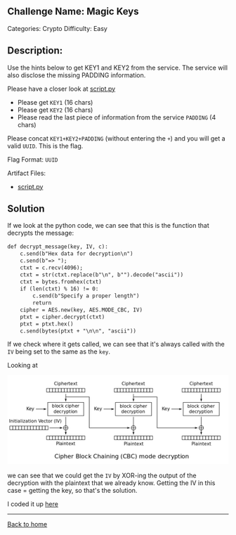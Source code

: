 ## Challenge Name: Magic Keys
Categories: Crypto
Difficulty: Easy

## Description: 
Use the hints below to get KEY1 and KEY2 from the service. The service will also disclose the missing PADDING information.

Please have a closer look at [script.py]()

- Please get `KEY1` (16 chars)
- Please get `KEY2` (16 chars)
- Please read the last piece of information from the service `PADDING` (4 chars)

Please concat `KEY1+KEY2+PADDING` (without entering the `+`) and you will get a valid `UUID`. This is the flag.

Flag Format: `UUID`

Artifact Files:
* [script.py](script.py)


## Solution


If we look at the python code, we can see that this is the function that decrypts the message:
```
def decrypt_message(key, IV, c):
    c.send(b"Hex data for decryption\n")
    c.send(b"=> ");
    ctxt = c.recv(4096);
    ctxt = str(ctxt.replace(b"\n", b"").decode("ascii"))
    ctxt = bytes.fromhex(ctxt)
    if (len(ctxt) % 16) != 0:
        c.send(b"Specify a proper length")
        return
    cipher = AES.new(key, AES.MODE_CBC, IV)
    ptxt = cipher.decrypt(ctxt)
    ptxt = ptxt.hex()
    c.send(bytes(ptxt + "\n\n", "ascii"))
```

If we check where it gets called, we can see that it's always called with the `IV` being set to the same as the `key`.

Looking at

![AES CBC Diagram](diagram.png)

we can see that we could get the `IV` by XOR-ing the output of the decryption with the plaintext that we already know. Getting the IV in this case = getting the key, so that's the solution.

I coded it up [here](solution.py)

---
[Back to home](../main.md)
